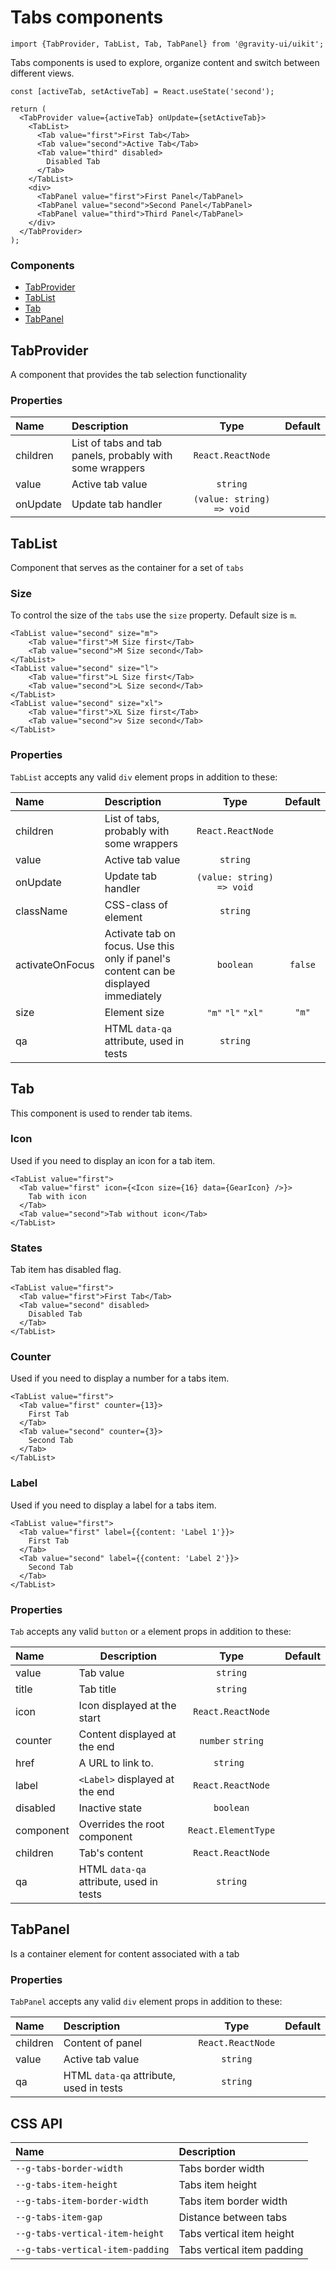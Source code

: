 <!--GITHUB_BLOCK-->

# Tabs components

<!--/GITHUB_BLOCK-->

```tsx
import {TabProvider, TabList, Tab, TabPanel} from '@gravity-ui/uikit';
```

Tabs components is used to explore, organize content and switch between different views.

<!--LANDING_BLOCK

<ExampleBlock
    code={`
<TabProvider value={activeTab} onUpdate={setActiveTab}>
    <TabList>
        <Tab value="first">First Tab</Tab>
        <Tab value="second">Active Tab</Tab>
        <Tab value="third" disabled>Disabled Tab</Tab>
    </TabList>
    <div>
        <TabPanel value="first">First Panel</TabPanel>
        <TabPanel value="second">Second Panel</TabPanel>
        <TabPanel value="third">Third Panel</TabPanel>
    </div>
</TabProvider>
`}
>
    <UIKit.TabProvider value="first">
        <UIKit.TabList>
            <UIKit.Tab value="first">First Tab</UIKit.Tab>
            <UIKit.Tab value="second">Active Tab</UIKit.Tab>
            <UIKit.Tab value="third" disabled>Disabled Tab</UIKit.Tab>
        </UIKit.TabList>
        <div>
            <UIKit.TabPanel value="first">First Panel</UIKit.TabPanel>
            <UIKit.TabPanel value="second">Second Panel</UIKit.TabPanel>
            <UIKit.TabPanel value="third">Third Panel</UIKit.TabPanel>
        </div>
    </UIKit.TabProvider>
</ExampleBlock>

LANDING_BLOCK-->

<!--GITHUB_BLOCK-->

```tsx
const [activeTab, setActiveTab] = React.useState('second');

return (
  <TabProvider value={activeTab} onUpdate={setActiveTab}>
    <TabList>
      <Tab value="first">First Tab</Tab>
      <Tab value="second">Active Tab</Tab>
      <Tab value="third" disabled>
        Disabled Tab
      </Tab>
    </TabList>
    <div>
      <TabPanel value="first">First Panel</TabPanel>
      <TabPanel value="second">Second Panel</TabPanel>
      <TabPanel value="third">Third Panel</TabPanel>
    </div>
  </TabProvider>
);
```

<!--/GITHUB_BLOCK-->

### Components

- [TabProvider](#tabprovider)
- [TabList](#tablist)
- [Tab](#tab)
- [TabPanel](#tabpanel)

## TabProvider

A component that provides the tab selection functionality

### Properties

| Name     | Description                                              |           Type            | Default |
| :------- | :------------------------------------------------------- | :-----------------------: | :-----: |
| children | List of tabs and tab panels, probably with some wrappers |     `React.ReactNode`     |         |
| value    | Active tab value                                         |         `string`          |         |
| onUpdate | Update tab handler                                       | `(value: string) => void` |         |

## TabList

Component that serves as the container for a set of `tabs`

### Size

To control the size of the `tabs` use the `size` property. Default size is `m`.

<!--LANDING_BLOCK

<ExampleBlock
    code={`
<TabList value="second" size="m">
    <Tab value="first">M Size first</Tab>
    <Tab value="second">M Size second</Tab>
</TabList>

<TabList value="second" size="l">
    <Tab value="first">L Size first</Tab>
    <Tab value="second">L Size second</Tab>
</TabList>

<TabList value="second" size="xl">
    <Tab value="first">XL Size first</Tab>
    <Tab value="second">v Size second</Tab>
</TabList>
`}
>
    <UIKit.TabList value="second" size="m">
        <UIKit.Tab value="first">M Size first</UIKit.Tab>
        <UIKit.Tab value="second">M Size second</UIKit.Tab>
    </UIKit.TabList>

    <UIKit.TabList value="second" size="l">
        <UIKit.Tab value="first">L Size first</UIKit.Tab>
        <UIKit.Tab value="second">L Size second</UIKit.Tab>
    </UIKit.TabList>

    <UIKit.TabList value="second" size="xl">
        <UIKit.Tab value="first">XL Size first</UIKit.Tab>
        <UIKit.Tab value="second">v Size second</UIKit.Tab>
    </UIKit.TabList>
</ExampleBlock>

LANDING_BLOCK-->

<!--GITHUB_BLOCK-->

```tsx
<TabList value="second" size="m">
    <Tab value="first">M Size first</Tab>
    <Tab value="second">M Size second</Tab>
</TabList>
<TabList value="second" size="l">
    <Tab value="first">L Size first</Tab>
    <Tab value="second">L Size second</Tab>
</TabList>
<TabList value="second" size="xl">
    <Tab value="first">XL Size first</Tab>
    <Tab value="second">v Size second</Tab>
</TabList>
```

<!--/GITHUB_BLOCK-->

### Properties

`TabList` accepts any valid `div` element props in addition to these:

| Name            | Description                                                                          |           Type            | Default |
| :-------------- | :----------------------------------------------------------------------------------- | :-----------------------: | :-----: |
| children        | List of tabs, probably with some wrappers                                            |     `React.ReactNode`     |         |
| value           | Active tab value                                                                     |         `string`          |         |
| onUpdate        | Update tab handler                                                                   | `(value: string) => void` |         |
| className       | CSS-class of element                                                                 |         `string`          |         |
| activateOnFocus | Activate tab on focus. Use this only if panel's content can be displayed immediately |         `boolean`         | `false` |
| size            | Element size                                                                         |    `"m"` `"l"` `"xl"`     |  `"m"`  |
| qa              | HTML `data-qa` attribute, used in tests                                              |         `string`          |         |

## Tab

This component is used to render tab items.

### Icon

Used if you need to display an icon for a tab item.

<!--LANDING_BLOCK
<ExampleBlock
    code={`
<TabList value="first">
    <Tab value="first" icon={<Icon size={16} data={GearIcon} />}>Tab with icon</Tab>
    <Tab value="second">Tab without icon</Tab>
</TabList>
`}
>
    <UIKit.TabList value="first">
        <UIKit.Tab
            icon={
                <UIKit.Icon data={() => (
                    <svg xmlns="http://www.w3.org/2000/svg" fill="none" viewBox="0 0 16 16"><path fill="currentColor" fillRule="evenodd" d="M7.199 2H8.8a.2.2 0 0 1 .2.2c0 1.808 1.958 2.939 3.524 2.034a.199.199 0 0 1 .271.073l.802 1.388a.199.199 0 0 1-.073.272c-1.566.904-1.566 3.164 0 4.069a.199.199 0 0 1 .073.271l-.802 1.388a.199.199 0 0 1-.271.073C10.958 10.863 9 11.993 9 13.8a.2.2 0 0 1-.199.2H7.2a.199.199 0 0 1-.2-.2c0-1.808-1.958-2.938-3.524-2.034a.199.199 0 0 1-.272-.073l-.8-1.388a.199.199 0 0 1 .072-.271c1.566-.905 1.566-3.165 0-4.07a.199.199 0 0 1-.073-.271l.801-1.388a.199.199 0 0 1 .272-.073C5.042 5.138 7 4.007 7 2.2c0-.11.089-.199.199-.199ZM5.5 2.2c0-.94.76-1.7 1.699-1.7H8.8c.94 0 1.7.76 1.7 1.7a.85.85 0 0 0 1.274.735 1.699 1.699 0 0 1 2.32.622l.802 1.388c.469.813.19 1.851-.622 2.32a.85.85 0 0 0 0 1.472 1.7 1.7 0 0 1 .622 2.32l-.802 1.388a1.699 1.699 0 0 1-2.32.622.85.85 0 0 0-1.274.735c0 .939-.76 1.7-1.699 1.7H7.2a1.7 1.7 0 0 1-1.699-1.7.85.85 0 0 0-1.274-.735 1.698 1.698 0 0 1-2.32-.622l-.802-1.388a1.699 1.699 0 0 1 .622-2.32.85.85 0 0 0 0-1.471 1.699 1.699 0 0 1-.622-2.321l.801-1.388a1.699 1.699 0 0 1 2.32-.622A.85.85 0 0 0 5.5 2.2Zm4 5.8a1.5 1.5 0 1 1-3 0 1.5 1.5 0 0 1 3 0ZM11 8a3 3 0 1 1-6 0 3 3 0 0 1 6 0Z" clipRule="evenodd"></path></svg>
                )} size={16} />
            }
            value="first"
        >
            Tab with icon
        </UIKit.Tab>
        <UIKit.Tab value="second">Tab without icon</UIKit.Tab>
    </UIKit.TabList>
</ExampleBlock>
LANDING_BLOCK-->

<!--GITHUB_BLOCK-->

```tsx
<TabList value="first">
  <Tab value="first" icon={<Icon size={16} data={GearIcon} />}>
    Tab with icon
  </Tab>
  <Tab value="second">Tab without icon</Tab>
</TabList>
```

<!--/GITHUB_BLOCK-->

### States

Tab item has disabled flag.

<!--LANDING_BLOCK
<ExampleBlock
    code={`
<TabList value="first">
    <Tab value="first" >First Tab</Tab>
    <Tab value="second" disabled>Disabled Tab</Tab>
</TabList>
`}
>
    <UIKit.TabList value="first">
        <UIKit.Tab value="first">First Tab</UIKit.Tab>
        <UIKit.Tab disabled value="second">Disabled Tab</UIKit.Tab>
    </UIKit.TabList>
</ExampleBlock>
LANDING_BLOCK-->

<!--GITHUB_BLOCK-->

```tsx
<TabList value="first">
  <Tab value="first">First Tab</Tab>
  <Tab value="second" disabled>
    Disabled Tab
  </Tab>
</TabList>
```

<!--/GITHUB_BLOCK-->

### Counter

Used if you need to display a number for a tabs item.

<!--LANDING_BLOCK
<ExampleBlock
    code={`
<TabList value="first">
    <Tab value="first" counter={13}>First Tab</Tab>
    <Tab value="second" counter={3}>Second Tab</Tab>
</TabList>
`}
>
    <UIKit.TabList value="first">
        <UIKit.Tab value="first" counter={13}>First Tab</UIKit.Tab>
        <UIKit.Tab value="second" counter={3}>Second Tab</UIKit.Tab>
    </UIKit.TabList>
</ExampleBlock>
LANDING_BLOCK-->

<!--GITHUB_BLOCK-->

```tsx
<TabList value="first">
  <Tab value="first" counter={13}>
    First Tab
  </Tab>
  <Tab value="second" counter={3}>
    Second Tab
  </Tab>
</TabList>
```

<!--/GITHUB_BLOCK-->

### Label

Used if you need to display a label for a tabs item.

<!--LANDING_BLOCK
<ExampleBlock
    code={`
<TabList value="first">
    <Tab value="first" label={{content: 'Label 1'}}>First Tab</Tab>
    <Tab value="second" label={{content: 'Label 2'}}>Second Tab</Tab>
</TabList>
`}
>
    <UIKit.TabList value="first">
        <UIKit.Tab value="first" label={{content: 'Label 1'}}>First Tab</UIKit.Tab>
        <UIKit.Tab value="second" label={{content: 'Label 2'}}>Second Tab</UIKit.Tab>
    </UIKit.TabList>
</ExampleBlock>
LANDING_BLOCK-->

<!--GITHUB_BLOCK-->

```tsx
<TabList value="first">
  <Tab value="first" label={{content: 'Label 1'}}>
    First Tab
  </Tab>
  <Tab value="second" label={{content: 'Label 2'}}>
    Second Tab
  </Tab>
</TabList>
```

<!--/GITHUB_BLOCK-->

### Properties

`Tab` accepts any valid `button` or `a` element props in addition to these:

| Name      | Description                             |        Type         | Default |
| :-------- | --------------------------------------- | :-----------------: | :-----: |
| value     | Tab value                               |      `string`       |         |
| title     | Tab title                               |      `string`       |         |
| icon      | Icon displayed at the start             |  `React.ReactNode`  |         |
| counter   | Content displayed at the end            |  `number` `string`  |         |
| href      | A URL to link to.                       |      `string `      |         |
| label     | `<Label>` displayed at the end          |  `React.ReactNode`  |         |
| disabled  | Inactive state                          |      `boolean`      |         |
| component | Overrides the root component            | `React.ElementType` |         |
| children  | Tab's content                           |  `React.ReactNode`  |         |
| qa        | HTML `data-qa` attribute, used in tests |      `string`       |         |

## TabPanel

Is a container element for content associated with a tab

### Properties

`TabPanel` accepts any valid `div` element props in addition to these:

| Name     | Description                             |       Type        | Default |
| :------- | :-------------------------------------- | :---------------: | :-----: |
| children | Content of panel                        | `React.ReactNode` |         |
| value    | Active tab value                        |     `string`      |         |
| qa       | HTML `data-qa` attribute, used in tests |     `string`      |         |

## CSS API

| Name                             | Description                |
| :------------------------------- | :------------------------- |
| `--g-tabs-border-width`          | Tabs border width          |
| `--g-tabs-item-height`           | Tabs item height           |
| `--g-tabs-item-border-width`     | Tabs item border width     |
| `--g-tabs-item-gap`              | Distance between tabs      |
| `--g-tabs-vertical-item-height`  | Tabs vertical item height  |
| `--g-tabs-vertical-item-padding` | Tabs vertical item padding |
